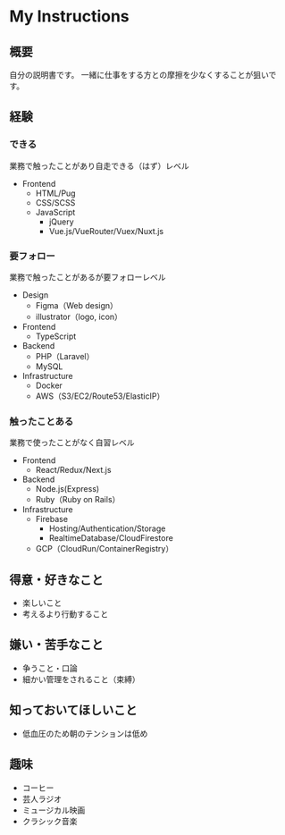 # My Instructions

## 概要

自分の説明書です。
一緒に仕事をする方との摩擦を少なくすることが狙いです。

## 経験
### できる
業務で触ったことがあり自走できる（はず）レベル
- Frontend
    - HTML/Pug
    - CSS/SCSS
    - JavaScript
        - jQuery
        - Vue.js/VueRouter/Vuex/Nuxt.js

### 要フォロー
業務で触ったことがあるが要フォローレベル
- Design
    - Figma（Web design）
    - illustrator（logo, icon）
- Frontend
    - TypeScript
- Backend
    - PHP（Laravel）
    - MySQL
- Infrastructure
    - Docker
    - AWS（S3/EC2/Route53/ElasticIP）

### 触ったことある
業務で使ったことがなく自習レベル
- Frontend
    - React/Redux/Next.js
- Backend
    - Node.js(Express)
    - Ruby（Ruby on Rails）
- Infrastructure
    - Firebase
        - Hosting/Authentication/Storage
        - RealtimeDatabase/CloudFirestore
    - GCP（CloudRun/ContainerRegistry）

## 得意・好きなこと
- 楽しいこと
- 考えるより行動すること

## 嫌い・苦手なこと
- 争うこと・口論
- 細かい管理をされること（束縛）

## 知っておいてほしいこと
- 低血圧のため朝のテンションは低め

## 趣味
- コーヒー
- 芸人ラジオ
- ミュージカル映画
- クラシック音楽
